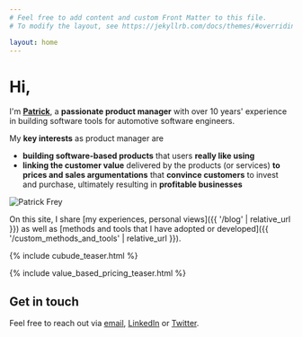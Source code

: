 ```yaml
---
# Feel free to add content and custom Front Matter to this file.
# To modify the layout, see https://jekyllrb.com/docs/themes/#overriding-theme-defaults

layout: home
---
```


<h1>Hi,</h1>
<div class="cards">
    <div class="card">
        <p>
        I'm <b><a href="{{ '/about' | relative_url }}">Patrick</a></b>, a <b>passionate product manager</b> with over 10 years' experience in building software tools for automotive software engineers. 
        </p>
        <p>
            My <b>key interests</b> as product manager are 
            <ul>
                <li>
                    <b>building software-based products</b> that users <b>really like using</b>
                </li>
                <li>
                    <b>linking the customer value</b> delivered by the products (or services) <b>to prices and sales argumentations</b> that <b>convince customers</b> to invest and purchase, ultimately resulting in <b>profitable businesses</b>
                </li>
            </ul>
        </p>
    </div>
    <div class="card">
        <img class="profilepicture" src="{{ '/assets/Patrick_Frey_square_640x564_transparent_background.png' | relative_url }}" alt="Patrick Frey">
    </div>
</div>

On this site, I share [my experiences, personal views]({{ '/blog' | relative_url }}) as well as [methods and tools that I have adopted or developed]({{ '/custom_methods_and_tools' | relative_url }}). 

{% include cubude_teaser.html %}

{% include value_based_pricing_teaser.html %}

## Get in touch

Feel free to reach out via [email](mailto:patrickfreyleanpm@gmail.com), [LinkedIn](https://www.linkedin.com/in/freypatrick) or [Twitter](https://twitter.com/patrickcfrey). 